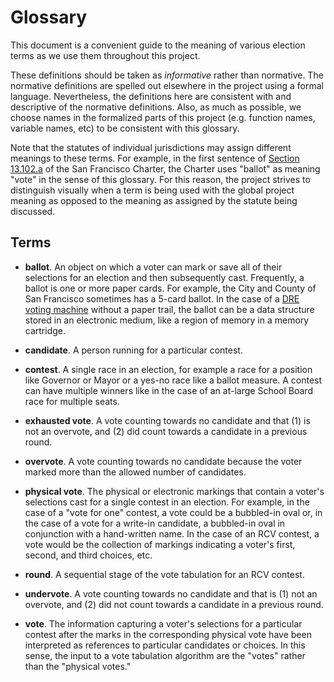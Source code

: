 Glossary
========

This document is a convenient guide to the meaning of various election
terms as we use them throughout this project.

These definitions should be taken as _informative_ rather than normative.
The normative definitions are spelled out elsewhere in the project using
a formal language.  Nevertheless, the definitions here are consistent with
and descriptive of the normative definitions.  Also, as much as possible,
we choose names in the formalized parts of this project (e.g. function
names, variable names, etc) to be consistent with this glossary.

Note that the statutes of individual jurisdictions may assign different
meanings to these terms.  For example, in the first sentence of
[Section 13.102.a][SF_Charter_13_102_a] of the San Francisco Charter,
the Charter uses "ballot" as meaning "vote" in the sense of this glossary.
For this reason, the project strives to
distinguish visually when a term is being used with the global project
meaning as opposed to the meaning as assigned by the statute being
discussed.


Terms
-----

* **ballot**.  An object on which a voter can mark or save all of their
  selections for an election and then subsequently cast.  Frequently, a
  ballot is one or more paper cards.  For example, the City and County of
  San Francisco sometimes has a 5-card ballot.  In the case of a
  [DRE voting machine][DRE_voting_machine] without a paper trail, the ballot
  can be a data structure stored in an electronic medium, like a region
  of memory in a memory cartridge.

* **candidate**.  A person running for a particular contest.

* **contest**.  A single race in an election, for example a race for a
  position like Governor or Mayor or a yes-no race like a ballot measure.
  A contest can have multiple winners like in the case of an at-large School
  Board race for multiple seats.

* **exhausted vote**.  A vote counting towards no candidate and that
  (1) is not an overvote, and (2) did count towards a candidate in a previous
  round.

* **overvote**.  A vote counting towards no candidate because the
  voter marked more than the allowed number of candidates.

* **physical vote**.  The physical or electronic markings that contain a
  voter's selections cast for a single contest in an election.  For example,
  in the case of a "vote for one" contest, a vote could be a bubbled-in
  oval or, in the case of a vote for a write-in candidate, a bubbled-in
  oval in conjunction with a hand-written name.  In the case of an RCV
  contest, a vote would be the collection of markings indicating a voter's
  first, second, and third choices, etc.

* **round**.  A sequential stage of the vote tabulation for an RCV contest.

* **undervote**.  A vote counting towards no candidate and that is
  (1) not an overvote, and (2) did not count towards a candidate in a
  previous round.

* **vote**.  The information capturing a voter's selections for a particular
  contest after the marks in the corresponding physical vote have been
  interpreted as references to particular candidates or choices.  In this
  sense, the input to a vote tabulation algorithm are the "votes" rather
  than the "physical votes."


[DRE_voting_machine]: https://en.wikipedia.org/wiki/DRE_voting_machine
[SF_Charter_13_102_a]: ../statutes/san_francisco.txt#L11
